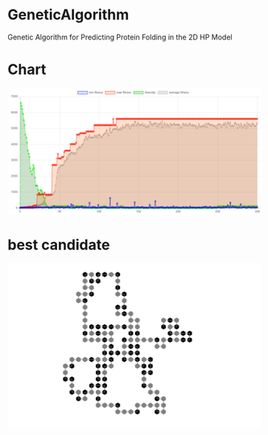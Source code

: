 # GeneticAlgorithm
Genetic Algorithm for Predicting Protein Folding in the 2D HP Model

# Chart

![result chart](https://github.com/alican/GeneticAlgorithm/blob/master/viewer/ga_chart.PNG "result chart")

# best candidate

![best protein folding candidate](https://github.com/alican/GeneticAlgorithm/blob/master/viewer/ga_protein.PNG "best protein folding candidate")